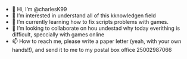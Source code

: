 - 👋 Hi, I’m @charlesK99
- 👀 I’m interested in understand all of this kknowledgen field
- 🌱 I’m currently learning how to fix scripts problems with games.
- 💞️ I’m looking to collaborate on hou undestad why today everithing is difficult, speccially with games online
- 📫 How to reach me, please write a paper letter (yeah, with your own hands!!), and send it to me to my postal box office 25002987066

<!---
charlesK99/charlesK99 is a ✨ special ✨ repository because its `README.md` (this file) appears on your GitHub profile.
You can click the Preview link to take a look at your changes.
--->
